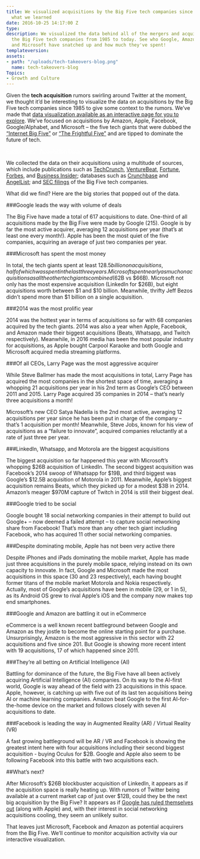 ```yaml
---
title: We visualized acquisitions by the Big Five tech companies since 1985, here’s
  what we learned
date: 2016-10-25 14:17:00 Z
type: 
description: We visualized the data behind all of the mergers and acquisitions by
  the Big Five tech companies from 1985 to today. See who Google, Amazon, Apple, Facebook
  and Microsoft have snatched up and how much they've spent!
templateversion: 
assets:
- path: "/uploads/tech-takeovers-blog.png"
  name: tech-takeovers-blog
Topics:
- Growth and Culture
---
```


Given the **tech acquisition** rumors swirling around Twitter at the moment, we thought it’d be interesting to visualize the data on acquisitions by the Big Five tech companies since 1985 to give some context to the rumors. We’ve made that <a href="https://www.geckoboard.com/tech-acquisitions/" target="_blank">data visualization available as an interactive page for you to explore</a>. We’ve  focused on acquisitions by Amazon, Apple, Facebook, Google/Alphabet, and Microsoft – the five tech giants that were dubbed the <a href="http://battellemedia.com/archives/2014/11/the-internet-big-five-doubling-in-three-years-on-a-trillion-dollar-base.php" target="_blank">“Internet Big Five”</a> or <a href="http://www.nytimes.com/2016/01/21/technology/techs-frightful-5-will-dominate-digital-life-for-foreseeable-future.html" target="_blank">“The Frightful Five”</a> and are tipped to dominate the future of tech. 


<a href="https://www.geckoboard.com/tech-acquisitions/" class="blog__btn" style="color:#fff;">Explore Tech Acquisition Data</a>


We collected the data on their acquisitions using a multitude of sources, which include publications such as <a href="https://techcrunch.com/" target="_blank">TechCrunch</a>, <a href="http://venturebeat.com/" target="_blank">VentureBeat</a>, <a href="http://fortune.com/" target="_blank">Fortune</a>, <a href="http://forbes.com/" target="_blank">Forbes</a>, and <a href="http://uk.businessinsider.com/" target="_blank">Business Insider</a>; databases such as <a href="https://www.crunchbase.com/" target="_blank">Crunchbase</a> and <a href="https://angel.co/" target="_blank">AngelList</a>; and <a href="https://www.sec.gov/edgar/searchedgar/companysearch.html" target="_blank">SEC filings</a> of the Big Five tech companies.


What did we find? Here are the big stories that popped out of the data.


###Google leads the way with volume of deals


The Big Five have made a total of 617 acquisitions to date. One-third of all acquisitions made by the Big Five were made by Google (215). Google is by far the most active acquirer, averaging 12 acquisitions per year (that’s at least one every month!). Apple has been the most quiet of the five companies, acquiring an average of just two companies per year.


###Microsoft has spent the most money


In total, the tech giants spent at least $128.5 billion on acquisitions, half of which was spent in the last three years. Microsoft spent nearly as much on acquisitions as all the other tech giants combined ($62B vs $66B). Microsoft not only has the most expensive acquisition (LinkedIn for $26B), but eight acquisitions worth between $1 and $10 billion. Meanwhile, thrifty Jeff Bezos didn’t spend more than $1 billion on a single acquisition.


###2014 was the most prolific year


2014 was the hottest year in terms of acquisitions so far with 68 companies acquired by the tech giants. 2014 was also a year when Apple, Facebook, and Amazon made their biggest acquisitions (Beats, Whatsapp, and Twitch respectively). Meanwhile, in 2016 media has been the most popular industry for acquisitions, as Apple bought Carpool Karaoke and both Google and Microsoft acquired media streaming platforms.


###Of all CEOs, Larry Page was the most aggressive acquirer


While Steve Ballmer has made the most acquisitions in total, Larry Page has acquired the most companies in the shortest space of time, averaging a whopping 21 acquisitions per year in his 2nd term as Google’s CEO between 2011 and 2015. Larry Page acquired 35 companies in 2014 – that’s nearly three acquisitions a month!


Microsoft’s new CEO Satya Nadella is the 2nd most active, averaging 12 acquisitions per year since he has been put in charge of the company – that’s 1 acquisition per month! Meanwhile, Steve Jobs, known for his view of acquisitions as a “failure to innovate”, acquired companies reluctantly at a rate of just three per year.


###LinkedIn, Whatsapp, and Motorola are the biggest acquisitions


The biggest acquisition so far happened this year with Microsoft’s whopping $26B acquisition of LinkedIn. The second biggest acquisition was Facebook’s 2014 swoop of Whatsapp for $19B, and third biggest was Google’s $12.5B acquisition of Motorola in 2011. Meanwhile, Apple’s biggest acquisition remains Beats, which they picked up for a modest $3B in 2014. Amazon’s meager $970M capture of Twitch in 2014 is still their biggest deal.


###Google tried to be social


Google bought 18 social networking companies in their attempt to build out Google+ – now deemed a failed attempt – to capture social networking share from Facebook! That’s more than any other tech giant including Facebook, who has acquired 11 other social networking companies. 


###Despite dominating mobile, Apple has not been very active there


Despite iPhones and iPads dominating the mobile market, Apple has made just three acquisitions in the purely mobile space, relying instead on its own capacity to innovate. In fact, Google and Microsoft made the most acquisitions in this space (30 and 23 respectively), each having bought former titans of the mobile market Motorola and Nokia respectively. Actually, most of Google’s acquisitions have been in mobile (29, or 1 in 5), as its Android OS grew to rival Apple’s iOS and the company now makes top end smartphones.


###Google and Amazon are battling it out in eCommerce


eCommerce is a well known recent battleground between Google and Amazon as they jostle to become the online starting point for a purchase. Unsurprisingly, Amazon is the most aggressive in this sector with 22 acquisitions and five since 201. But Google is showing more recent intent with 19 acquisitions, 17 of which happened since 2011.


###They’re all betting on Artificial Intelligence (AI)


Battling for dominance of the future, the Big Five have all been actively acquiring Artificial Intelligence (AI) companies. On its way to the AI-first world, Google is way ahead of the field with 23 acquisitions in this space. Apple, however, is catching up with five out of its last ten acquisitions being AI or machine learning companies. Amazon beat Google to the first AI-for-the-home device on the market and follows closely with seven AI acquisitions to date.


###Facebook is leading the way in Augmented Reality (AR) / Virtual Reality (VR)


A fast growing battleground will be AR / VR and Facebook is showing the greatest intent here with four acquisitions including their second biggest acquisition - buying Oculus for $2B. Google and Apple also seem to be following Facebook into this battle with two acquisitions each.


##What’s next?


After Microsoft’s $26B blockbuster acquisition of LinkedIn, it appears as if the acquisition space is really heating up. With rumors of Twitter being available at a current market cap of just over $12B, could they be the next big acquisition by the Big Five? It appears as if <a href="http://www.independent.co.uk/news/business/news/twitter-sale-shares-fall-apple-google-disney-pull-out-of-takeover-bid-a7347601.html" target="_blank">Google has ruled themselves out</a> (along with Apple) and, with their interest in social networking acquisitions cooling, they seem an unlikely suitor. 


That leaves just Microsoft, Facebook and Amazon as potential acquirers from the Big Five. We’ll continue to monitor acquisition activity via our interactive visualization.


<a href="https://www.geckoboard.com/tech-acquisitions/" class="blog__btn" style="color:#fff;">Explore Data Visualization</a>
